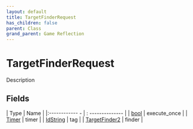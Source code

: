 ```yaml
---
layout: default
title: TargetFinderRequest
has_children: false
parent: Class
grand_parent: Game Reflection
---
```

# TargetFinderRequest
Description 

## Fields
| Type | Name |
|:------------ - | : -------------- |
| [bool](game-reflection/components/bool.md) | execute_once |
| [Timer](game-reflection/classes/timer.md) | timer |
| [IdString](game-reflection/components/id_string.md) | tag |
| [TargetFinder2](game-reflection/components/target_finder2.md) | finder |
